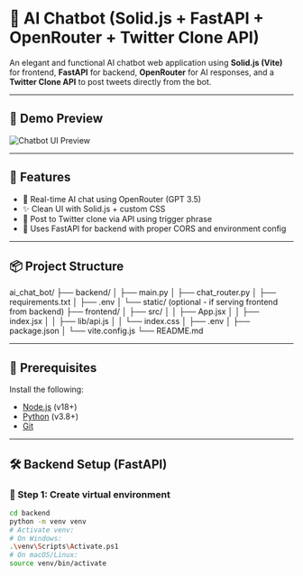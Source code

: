 # 🤖 AI Chatbot (Solid.js + FastAPI + OpenRouter + Twitter Clone API)

An elegant and functional AI chatbot web application using **Solid.js (Vite)** for frontend, **FastAPI** for backend, **OpenRouter** for AI responses, and a **Twitter Clone API** to post tweets directly from the bot.

---

## 📸 Demo Preview

![Chatbot UI Preview](./preview.png)

---

## 🚀 Features

- 💬 Real-time AI chat using OpenRouter (GPT 3.5)
- ✨ Clean UI with Solid.js + custom CSS
- 📢 Post to Twitter clone via API using trigger phrase
- 🧠 Uses FastAPI for backend with proper CORS and environment config

---

## 📦 Project Structure

ai_chat_bot/
├── backend/
│ ├── main.py
│ ├── chat_router.py
│ ├── requirements.txt
│ ├── .env
│ └── static/ (optional - if serving frontend from backend)
├── frontend/
│ ├── src/
│ │ ├── App.jsx
│ │ ├── index.jsx
│ │ ├── lib/api.js
│ │ └── index.css
│ ├── .env
│ ├── package.json
│ └── vite.config.js
└── README.md


---

## 🔧 Prerequisites

Install the following:

- [Node.js](https://nodejs.org/) (v18+)
- [Python](https://www.python.org/downloads/) (v3.8+)
- [Git](https://git-scm.com/)

---

## 🛠️ Backend Setup (FastAPI)

### 🔹 Step 1: Create virtual environment

```bash
cd backend
python -m venv venv
# Activate venv:
# On Windows:
.\venv\Scripts\Activate.ps1
# On macOS/Linux:
source venv/bin/activate

